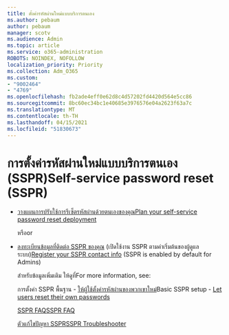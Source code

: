 ```yaml
---
title: ตั้งค่ารหัสผ่านใหม่แบบบริการตนเอง
ms.author: pebaum
author: pebaum
manager: scotv
ms.audience: Admin
ms.topic: article
ms.service: o365-administration
ROBOTS: NOINDEX, NOFOLLOW
localization_priority: Priority
ms.collection: Adm_O365
ms.custom:
- "9002464"
- "4769"
ms.openlocfilehash: fb2ade4eff0e62d8c4d57202fd4420d564e5cc86
ms.sourcegitcommit: 8bc60ec34bc1e40685e3976576e04a2623f63a7c
ms.translationtype: MT
ms.contentlocale: th-TH
ms.lasthandoff: 04/15/2021
ms.locfileid: "51830673"
---
```

# <a name="self-service-password-reset-sspr"></a><span data-ttu-id="8b3fd-102">การตั้งค่ารหัสผ่านใหม่แบบบริการตนเอง (SSPR)</span><span class="sxs-lookup"><span data-stu-id="8b3fd-102">Self-service password reset (SSPR)</span></span>

- [<span data-ttu-id="8b3fd-103">วางแผนการปรับใช้การรีเซ็ตรหัสผ่านด้วยตนเองของคุณ</span><span class="sxs-lookup"><span data-stu-id="8b3fd-103">Plan your self-service password reset deployment</span></span>](https://go.microsoft.com/fwlink/?linkid=2142944)  

    <span data-ttu-id="8b3fd-104">หรือ</span><span class="sxs-lookup"><span data-stu-id="8b3fd-104">or</span></span>
- <span data-ttu-id="8b3fd-105">[ลงทะเบียนข้อมูลที่ติดต่อ SSPR ของคุณ](https://go.microsoft.com/fwlink/?linkid=849451) (เปิดใช้งาน SSPR ตามค่าเริ่มต้นของผู้ดูแลระบบ)</span><span class="sxs-lookup"><span data-stu-id="8b3fd-105">[Register your SSPR contact info](https://go.microsoft.com/fwlink/?linkid=849451) (SSPR is enabled by default for Admins)</span></span>

    <span data-ttu-id="8b3fd-106">สำหรับข้อมูลเพิ่มเติม ให้ดูที่</span><span class="sxs-lookup"><span data-stu-id="8b3fd-106">For more information, see:</span></span>

    <span data-ttu-id="8b3fd-107">การตั้งค่า SSPR พื้นฐาน - [ให้ผู้ใช้ตั้งค่ารหัสผ่านของพวกเขาใหม่](https://docs.microsoft.com/microsoft-365/admin/add-users/let-users-reset-passwords)</span><span class="sxs-lookup"><span data-stu-id="8b3fd-107">Basic SSPR setup - [Let users reset their own passwords](https://docs.microsoft.com/microsoft-365/admin/add-users/let-users-reset-passwords)</span></span>

    [<span data-ttu-id="8b3fd-108">SSPR FAQ</span><span class="sxs-lookup"><span data-stu-id="8b3fd-108">SSPR FAQ</span></span>](https://docs.microsoft.com/azure/active-directory/authentication/active-directory-passwords-faq)

    [<span data-ttu-id="8b3fd-109">ตัวแก้ไขปัญหา SSPR</span><span class="sxs-lookup"><span data-stu-id="8b3fd-109">SSPR Troubleshooter</span></span>](https://docs.microsoft.com/azure/active-directory/authentication/active-directory-passwords-troubleshoot)
